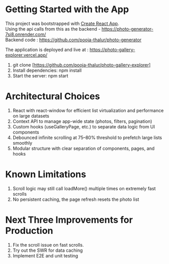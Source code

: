 # Getting Started with the App

This project was bootstrapped with [Create React App](https://github.com/facebook/create-react-app).\
Using the api calls from this as the backend - https://photo-generator-7si8.onrender.com/ \
Backend code : https://github.com/pooja-thalur/photo-generator 

The application is deployed and live at : https://photo-gallery-explorer.vercel.app/

1. git clone [https://github.com/pooja-thalur/photo-gallery-explorer]
2. Install dependencies: npm install
3. Start the server: npm start

# Architectural Choices
1. React with react-window for efficient list virtualization and performance on large datasets
2. Context API to manage app-wide state (photos, filters, pagination)
3. Custom hooks (useGalleryPage, etc.) to separate data logic from UI components
4. Debounced infinite scrolling at 75–80% threshold to prefetch large lists smoothly
5. Modular structure with clear separation of components, pages, and hooks

# Known Limitations
1. Scroll logic may still call loadMore() multiple times on extremely fast scrolls
2. No persistent caching, the page refresh resets the photo list

# Next Three Improvements for Production
1. Fix the scroll issue on fast scrolls.
2. Try out the SWR for data caching
3. Implement E2E and unit testing 
